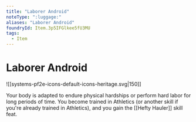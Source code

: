 ```yaml
---
title: "Laborer Android"
noteType: ":luggage:"
aliases: "Laborer Android"
foundryId: Item.3p5IFGlkee5fU3MU
tags:
  - Item
---
```


# Laborer Android
![[systems-pf2e-icons-default-icons-heritage.svg|150]]

Your body is adapted to endure physical hardships or perform hard labor for long periods of time. You become trained in Athletics (or another skill if you're already trained in Athletics), and you gain the [[Hefty Hauler]] skill feat.
